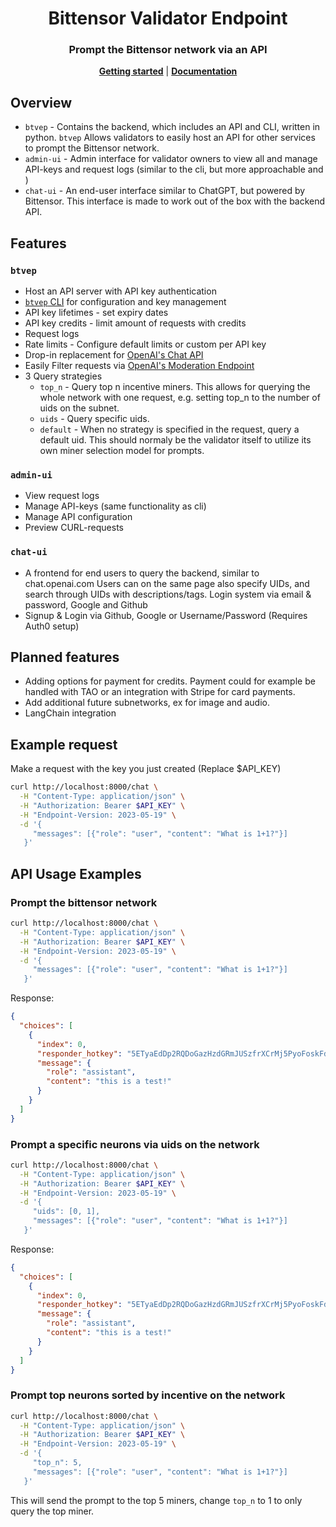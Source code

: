 <div align="center">

# **Bittensor Validator Endpoint**

### Prompt the Bittensor network via an API <!-- omit in toc -->

**[Getting started](btvep/README.md#getting-started)** |
**[Documentation](./docs/README.md)**

</div>

## Overview

- `btvep` - Contains the backend, which includes an API and CLI, written in python. `btvep` Allows validators to easily host an API for other services to prompt the Bittensor network.
- `admin-ui` - Admin interface for validator owners to view all and manage API-keys and request logs (similar to the cli, but more approachable and )
- `chat-ui` - An end-user interface similar to ChatGPT, but powered by Bittensor. This interface is made to work out of the box with the backend API.

## Features

### `btvep`

- Host an API server with API key authentication
- [`btvep` CLI](./docs/cli.md) for configuration and key management
- API key lifetimes - set expiry dates
- API key credits - limit amount of requests with credits
- Request logs
- Rate limits - Configure default limits or custom per API key
- Drop-in replacement for [OpenAI's Chat API](https://platform.openai.com/docs/api-reference/chat)
- Easily Filter requests via [OpenAI's Moderation Endpoint](https://platform.openai.com/docs/guides/moderation/overview)
- 3 Query strategies
  - `top_n` - Query top n incentive miners. This allows for querying the whole network with one request, e.g. setting top_n to the number of uids on the subnet.
  - `uids` - Query specific uids.
  - `default` - When no strategy is specified in the request, query a default uid. This should normaly be the validator itself to utilize its own miner selection model for prompts.

### `admin-ui`

- View request logs
- Manage API-keys (same functionality as cli)
- Manage API configuration
- Preview CURL-requests

### `chat-ui`

- A frontend for end users to query the backend, similar to chat.openai.com
  Users can on the same page also specify UIDs, and search through UIDs with descriptions/tags. Login system via email & password, Google and Github
- Signup & Login via Github, Google or Username/Password (Requires Auth0 setup)

## Planned features

- Adding options for payment for credits. Payment could for example be handled with TAO or an integration with Stripe for card payments.
- Add additional future subnetworks, ex for image and audio.
- LangChain integration

## Example request

Make a request with the key you just created (Replace $API_KEY)

```bash
curl http://localhost:8000/chat \
  -H "Content-Type: application/json" \
  -H "Authorization: Bearer $API_KEY" \
  -H "Endpoint-Version: 2023-05-19" \
  -d '{
     "messages": [{"role": "user", "content": "What is 1+1?"}]
   }'
```

## API Usage Examples

### Prompt the bittensor network

```bash
curl http://localhost:8000/chat \
  -H "Content-Type: application/json" \
  -H "Authorization: Bearer $API_KEY" \
  -H "Endpoint-Version: 2023-05-19" \
  -d '{
     "messages": [{"role": "user", "content": "What is 1+1?"}]
   }'
```

Response:

```json
{
  "choices": [
    {
      "index": 0,
      "responder_hotkey": "5ETyaEdDp2RQDoGazHzdGRmJUSzfrXCrMj5PyoFoskFdtsyH",
      "message": {
        "role": "assistant",
        "content": "this is a test!"
      }
    }
  ]
}
```

### Prompt a specific neurons via uids on the network

```bash
curl http://localhost:8000/chat \
  -H "Content-Type: application/json" \
  -H "Authorization: Bearer $API_KEY" \
  -H "Endpoint-Version: 2023-05-19" \
  -d '{
     "uids": [0, 1],
     "messages": [{"role": "user", "content": "What is 1+1?"}]
   }'
```

Response:

```json
{
  "choices": [
    {
      "index": 0,
      "responder_hotkey": "5ETyaEdDp2RQDoGazHzdGRmJUSzfrXCrMj5PyoFoskFdtsyH",
      "message": {
        "role": "assistant",
        "content": "this is a test!"
      }
    }
  ]
}
```

### Prompt top neurons sorted by incentive on the network

```bash
curl http://localhost:8000/chat \
  -H "Content-Type: application/json" \
  -H "Authorization: Bearer $API_KEY" \
  -H "Endpoint-Version: 2023-05-19" \
  -d '{
     "top_n": 5,
     "messages": [{"role": "user", "content": "What is 1+1?"}]
   }'
```

This will send the prompt to the top 5 miners, change `top_n` to 1 to only query the top miner.
